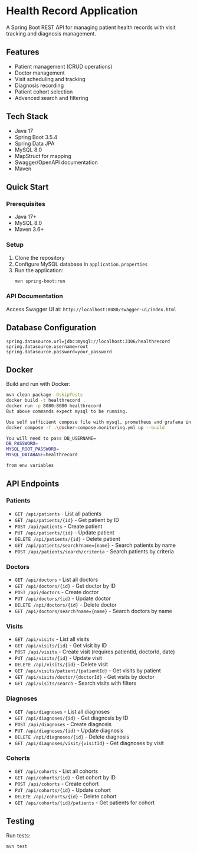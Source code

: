 # Health Record Application

A Spring Boot REST API for managing patient health records with visit tracking and diagnosis management.

## Features

- Patient management (CRUD operations)
- Doctor management
- Visit scheduling and tracking
- Diagnosis recording
- Patient cohort selection
- Advanced search and filtering

## Tech Stack

- Java 17
- Spring Boot 3.5.4
- Spring Data JPA
- MySQL 8.0
- MapStruct for mapping
- Swagger/OpenAPI documentation
- Maven

## Quick Start

### Prerequisites

- Java 17+
- MySQL 8.0
- Maven 3.6+

### Setup

1. Clone the repository
2. Configure MySQL database in `application.properties`
3. Run the application:
   ```bash
   mvn spring-boot:run
   ```

### API Documentation

Access Swagger UI at: `http://localhost:8080/swagger-ui/index.html`

## Database Configuration

```properties
spring.datasource.url=jdbc:mysql://localhost:3306/healthrecord
spring.datasource.username=root
spring.datasource.password=your_password
```

## Docker

Build and run with Docker:

```bash
mvn clean package -DskipTests
docker build -t healthrecord .
docker run -p 8080:8080 healthrecord
But above commands expect mysql to be running.

Use self sufficient compose file with mysql, prometheus and grafana in built
docker compose -f .\docker-compose.monitoring.yml up --build  

You will need to pass DB_USERNAME=
DB_PASSWORD=
MYSQL_ROOT_PASSWORD=
MYSQL_DATABASE=healthrecord

from env variables
```

## API Endpoints

### Patients

- `GET /api/patients` - List all patients
- `GET /api/patients/{id}` - Get patient by ID
- `POST /api/patients` - Create patient
- `PUT /api/patients/{id}` - Update patient
- `DELETE /api/patients/{id}` - Delete patient
- `GET /api/patients/search?name={name}` - Search patients by name
- `POST /api/patients/search/criteria` - Search patients by criteria

### Doctors

- `GET /api/doctors` - List all doctors
- `GET /api/doctors/{id}` - Get doctor by ID
- `POST /api/doctors` - Create doctor
- `PUT /api/doctors/{id}` - Update doctor
- `DELETE /api/doctors/{id}` - Delete doctor
- `GET /api/doctors/search?name={name}` - Search doctors by name

### Visits

- `GET /api/visits` - List all visits
- `GET /api/visits/{id}` - Get visit by ID
- `POST /api/visits` - Create visit (requires patientId, doctorId, date)
- `PUT /api/visits/{id}` - Update visit
- `DELETE /api/visits/{id}` - Delete visit
- `GET /api/visits/patient/{patientId}` - Get visits by patient
- `GET /api/visits/doctor/{doctorId}` - Get visits by doctor
- `GET /api/visits/search` - Search visits with filters

### Diagnoses

- `GET /api/diagnoses` - List all diagnoses
- `GET /api/diagnoses/{id}` - Get diagnosis by ID
- `POST /api/diagnoses` - Create diagnosis
- `PUT /api/diagnoses/{id}` - Update diagnosis
- `DELETE /api/diagnoses/{id}` - Delete diagnosis
- `GET /api/diagnoses/visit/{visitId}` - Get diagnoses by visit

### Cohorts

- `GET /api/cohorts` - List all cohorts
- `GET /api/cohorts/{id}` - Get cohort by ID
- `POST /api/cohorts` - Create cohort
- `PUT /api/cohorts/{id}` - Update cohort
- `DELETE /api/cohorts/{id}` - Delete cohort
- `GET /api/cohorts/{id}/patients` - Get patients for cohort

## Testing

Run tests:

```bash
mvn test
```